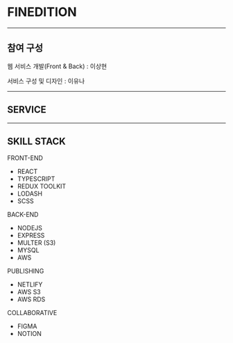 # FINEDITION

---

## 참여 구성

웹 서비스 개발(Front & Back) : 이상현

서비스 구성 및 디자인 : 이유나

---

## SERVICE



--- 

## SKILL STACK

FRONT-END
- REACT
- TYPESCRIPT
- REDUX TOOLKIT
- LODASH
- SCSS

BACK-END
- NODEJS
- EXPRESS
- MULTER (S3)
- MYSQL
- AWS

PUBLISHING
- NETLIFY
- AWS S3
- AWS RDS

COLLABORATIVE
- FIGMA
- NOTION
